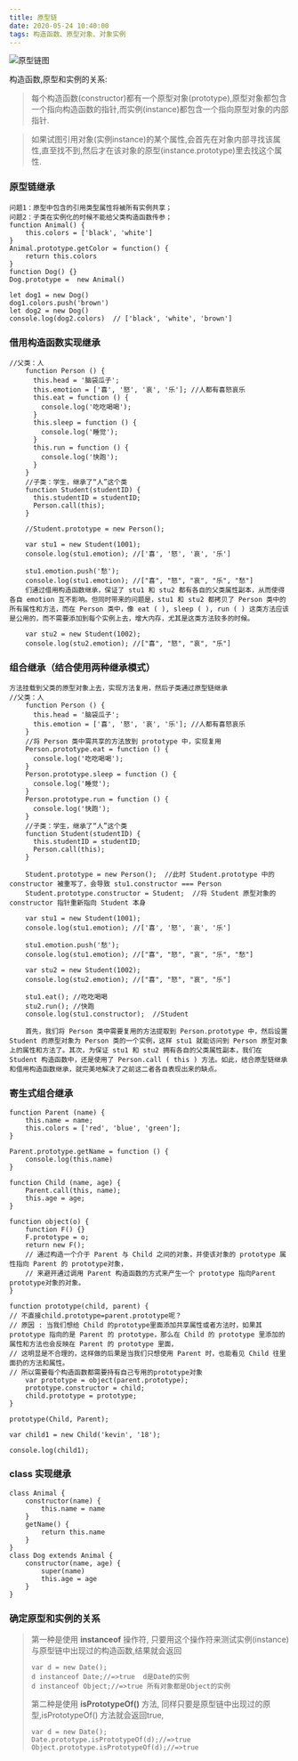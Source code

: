 ```yaml
---
title: 原型链
date: 2020-05-24 10:40:00
tags: 构造函数、原型对象、对象实例
---
```


![原型链图](https://fengqichang666.github.io/images/prototype_chain.jpg)

构造函数,原型和实例的关系:

> 每个构造函数(constructor)都有一个原型对象(prototype),原型对象都包含一个指向构造函数的指针,而实例(instance)都包含一个指向原型对象的内部指针.

> 如果试图引用对象(实例instance)的某个属性,会首先在对象内部寻找该属性,直至找不到,然后才在该对象的原型(instance.prototype)里去找这个属性.

### 原型链继承

```
问题1：原型中包含的引用类型属性将被所有实例共享；
问题2：子类在实例化的时候不能给父类构造函数传参；
function Animal() {
    this.colors = ['black', 'white']
}
Animal.prototype.getColor = function() {
    return this.colors
}
function Dog() {}
Dog.prototype =  new Animal()

let dog1 = new Dog()
dog1.colors.push('brown')
let dog2 = new Dog()
console.log(dog2.colors)  // ['black', 'white', 'brown']

```

### 借用构造函数实现继承

```
//父类：人
    function Person () {
      this.head = '脑袋瓜子';
      this.emotion = ['喜', '怒', '哀', '乐']; //人都有喜怒哀乐
      this.eat = function () {
        console.log('吃吃喝喝');
      }
      this.sleep = function () {
        console.log('睡觉');
      }
      this.run = function () {
        console.log('快跑');
      }
    }
    //子类：学生，继承了“人”这个类
    function Student(studentID) {
      this.studentID = studentID;
      Person.call(this);
    }
    
    //Student.prototype = new Person();

    var stu1 = new Student(1001);
    console.log(stu1.emotion); //['喜', '怒', '哀', '乐']

    stu1.emotion.push('愁');
    console.log(stu1.emotion); //["喜", "怒", "哀", "乐", "愁"]
    们通过借用构造函数继承，保证了 stu1 和 stu2 都有各自的父类属性副本，从而使得各自 emotion 互不影响。但同时带来的问题是，stu1 和 stu2 都拷贝了 Person 类中的所有属性和方法，而在 Person 类中，像 eat ( ), sleep ( ), run ( ) 这类方法应该是公用的，而不需要添加到每个实例上去，增大内存，尤其是这类方法较多的时候。
    
    var stu2 = new Student(1002);
    console.log(stu2.emotion); //["喜", "怒", "哀", "乐"]
```

### 组合继承（结合使用两种继承模式）

```
方法挂载到父类的原型对象上去，实现方法复用，然后子类通过原型链继承
//父类：人
    function Person () {
      this.head = '脑袋瓜子';
      this.emotion = ['喜', '怒', '哀', '乐']; //人都有喜怒哀乐
    }
    //将 Person 类中需共享的方法放到 prototype 中，实现复用
    Person.prototype.eat = function () {
      console.log('吃吃喝喝');
    }
    Person.prototype.sleep = function () {
      console.log('睡觉');
    }
    Person.prototype.run = function () {
      console.log('快跑');
    }
    //子类：学生，继承了“人”这个类
    function Student(studentID) {
      this.studentID = studentID;
      Person.call(this);
    }
    
    Student.prototype = new Person();  //此时 Student.prototype 中的 constructor 被重写了，会导致 stu1.constructor === Person
    Student.prototype.constructor = Student;  //将 Student 原型对象的 constructor 指针重新指向 Student 本身

    var stu1 = new Student(1001);
    console.log(stu1.emotion); //['喜', '怒', '哀', '乐']

    stu1.emotion.push('愁');
    console.log(stu1.emotion); //["喜", "怒", "哀", "乐", "愁"]
    
    var stu2 = new Student(1002);
    console.log(stu2.emotion); //["喜", "怒", "哀", "乐"]

    stu1.eat(); //吃吃喝喝
    stu2.run(); //快跑
    console.log(stu1.constructor);  //Student
    
    首先，我们将 Person 类中需要复用的方法提取到 Person.prototype 中，然后设置 Student 的原型对象为 Person 类的一个实例，这样 stu1 就能访问到 Person 原型对象上的属性和方法了。其次，为保证 stu1 和 stu2 拥有各自的父类属性副本，我们在 Student 构造函数中，还是使用了 Person.call ( this ) 方法。如此，结合原型链继承和借用构造函数继承，就完美地解决了之前这二者各自表现出来的缺点。
```

### 寄生式组合继承

```
function Parent (name) {
    this.name = name;
    this.colors = ['red', 'blue', 'green'];
}

Parent.prototype.getName = function () {
    console.log(this.name)
}

function Child (name, age) {
    Parent.call(this, name);
    this.age = age;
}

function object(o) {
    function F() {}
    F.prototype = o;
    return new F();
    // 通过构造一个介于 Parent 与 Child 之间的对象，并使该对象的 prototype 属性指向 Parent 的 prototype对象，
    // 来避开通过调用 Parent 构造函数的方式来产生一个 prototype 指向Parent prototype对象的对象。
}

function prototype(child, parent) {
// 不直接child.prototype=parent.prototype呢？
// 原因 : 当我们想给 Child 的prototype里面添加共享属性或者方法时，如果其 prototype 指向的是 Parent 的 prototype，那么在 Child 的 prototype 里添加的属性和方法也会反映在 Parent 的 prototype 里面，
// 这明显是不合理的，这样做的后果是当我们只想使用 Parent 时，也能看见 Child 往里面扔的方法和属性。
// 所以需要每个构造函数都需要持有自己专用的prototype对象
    var prototype = object(parent.prototype);
    prototype.constructor = child;
    child.prototype = prototype;
}

prototype(Child, Parent);

var child1 = new Child('kevin', '18');

console.log(child1);
```

### class 实现继承

```
class Animal {
    constructor(name) {
        this.name = name
    } 
    getName() {
        return this.name
    }
}
class Dog extends Animal {
    constructor(name, age) {
        super(name)
        this.age = age
    }
}
```

### 确定原型和实例的关系

> 第一种是使用 **instanceof** 操作符, 只要用这个操作符来测试实例(instance)与原型链中出现过的构造函数,结果就会返回
>
> ```
> var d = new Date();
> d instanceof Date;//=>true  d是Date的实例
> d instanceof Object;//=>true 所有对象都是Object的实例
> ```
>
> 第二种是使用 **isPrototypeOf()** 方法, 同样只要是原型链中出现过的原型,isPrototypeOf() 方法就会返回true, 
>
> ```
> var d = new Date();
> Date.prototype.isPrototypeOf(d);//=>true
> Object.prototype.isPrototypeOf(d);//=>true
> ```
>
> 

